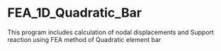 # FEA_1D_Quadratic_Bar

This program includes calculation of nodal displacements and Support reaction using FEA method of Quadratic element bar 

